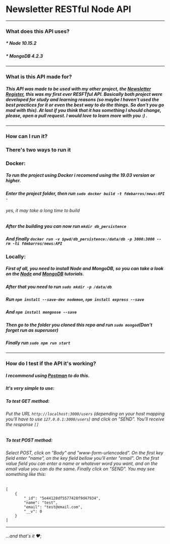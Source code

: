 # Newsletter RESTful Node API #

---

### What does this API uses? ###

##### * Node 10.15.2 
##### * MongoDB 4.2.3

---

### What is this API made for? ###

##### This API was made to be used with my other project, the [*Newsletter Register*](https://github.com/fdebarros/Newsletter-Register), this was my first ever RESFTful API. Basically both project were developed for study and learning reasons (_so maybe I haven't used the best practices for it or even the best way to do the things. So don't you go mad with this_). At last if you think that it has something I should change, please, open a pull request. I would love to learn more with you :) .


---

### How can I run it? ###

### There's two ways to run it ###

### Docker: ###

##### To run the project using Docker i recomend using the 19.03 version or higher.
##### Enter the project folder, then run `sudo docker build -t fdebarros/news:API .`
###### _yes, it may take a long time to build_
##### After the building you can now run `mkdir db_persistence`
##### And finally `docker run -v $pwd/db_persistence:/data/db -p 3000:3000 --rm -ti fdebarros/news:API`

### Locally: ###

##### First of all, you need to install Node and MongoDB, so you can take a look on the [Node](https://linuxize.com/post/how-to-install-node-js-on-ubuntu-18.04/) and [MongoDB](https://docs.mongodb.com/manual/tutorial/install-mongodb-on-ubuntu/) tutorials.

##### After that you need to run `sudo mkdir -p /data/db`
##### Run `npm install --save-dev nodemon`, `npm install express --save` 
##### And `npm install mongoose --save`
##### Then go to the folder you cloned this repo and run `sudo mongod`*(Don't forget run as superuser)*
##### Finally run `sudo npm run start`

---

### How do I test if the API it's working? ###

##### I recommend using [Postman](https://linuxize.com/post/how-to-install-postman-on-ubuntu-18-04/) to do this.
##### It's very simple to use:

##### To test GET method:
###### Put the URL `http://localhost:3000/users` (depending on your host mapping you'll have to use `127.0.0.1:3000/users`) and click on "SEND". You'll receive the response `[]`

##### To test POST method:
###### Select POST, click on "Body" and "www-form-urlencoded". On the first key field enter "name", on the key field bellow you'll enter "email". On the first value field you can enter a name or whatever word you want, and on the email value you can do the same. Finally click on "SEND". You may see something like this: 




    [
        {
            "_id": "5e44128df5577428f9d47934",
            "name": "test",
            "email": "test@email.com",
            "__v": 0
        }
    ]


---

###### ...and that's it :heart:;

        
